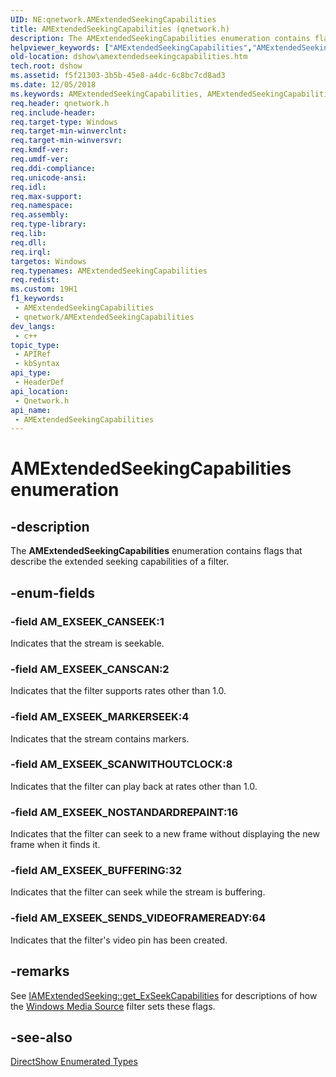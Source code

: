 ```yaml
---
UID: NE:qnetwork.AMExtendedSeekingCapabilities
title: AMExtendedSeekingCapabilities (qnetwork.h)
description: The AMExtendedSeekingCapabilities enumeration contains flags that describe the extended seeking capabilities of a filter.
helpviewer_keywords: ["AMExtendedSeekingCapabilities","AMExtendedSeekingCapabilities enumeration [DirectShow]","AMExtendedSeekingCapabilitiesEnumeration","AM_EXSEEK_BUFFERING","AM_EXSEEK_CANSCAN","AM_EXSEEK_CANSEEK","AM_EXSEEK_MARKERSEEK","AM_EXSEEK_NOSTANDARDREPAINT","AM_EXSEEK_SCANWITHOUTCLOCK","AM_EXSEEK_SENDS_VIDEOFRAMEREADY","dshow.amextendedseekingcapabilities","qnetwork/AMExtendedSeekingCapabilities","qnetwork/AM_EXSEEK_BUFFERING","qnetwork/AM_EXSEEK_CANSCAN","qnetwork/AM_EXSEEK_CANSEEK","qnetwork/AM_EXSEEK_MARKERSEEK","qnetwork/AM_EXSEEK_NOSTANDARDREPAINT","qnetwork/AM_EXSEEK_SCANWITHOUTCLOCK","qnetwork/AM_EXSEEK_SENDS_VIDEOFRAMEREADY"]
old-location: dshow\amextendedseekingcapabilities.htm
tech.root: dshow
ms.assetid: f5f21303-3b5b-45e8-a4dc-6c8bc7cd8ad3
ms.date: 12/05/2018
ms.keywords: AMExtendedSeekingCapabilities, AMExtendedSeekingCapabilities enumeration [DirectShow], AMExtendedSeekingCapabilitiesEnumeration, AM_EXSEEK_BUFFERING, AM_EXSEEK_CANSCAN, AM_EXSEEK_CANSEEK, AM_EXSEEK_MARKERSEEK, AM_EXSEEK_NOSTANDARDREPAINT, AM_EXSEEK_SCANWITHOUTCLOCK, AM_EXSEEK_SENDS_VIDEOFRAMEREADY, dshow.amextendedseekingcapabilities, qnetwork/AMExtendedSeekingCapabilities, qnetwork/AM_EXSEEK_BUFFERING, qnetwork/AM_EXSEEK_CANSCAN, qnetwork/AM_EXSEEK_CANSEEK, qnetwork/AM_EXSEEK_MARKERSEEK, qnetwork/AM_EXSEEK_NOSTANDARDREPAINT, qnetwork/AM_EXSEEK_SCANWITHOUTCLOCK, qnetwork/AM_EXSEEK_SENDS_VIDEOFRAMEREADY
req.header: qnetwork.h
req.include-header: 
req.target-type: Windows
req.target-min-winverclnt: 
req.target-min-winversvr: 
req.kmdf-ver: 
req.umdf-ver: 
req.ddi-compliance: 
req.unicode-ansi: 
req.idl: 
req.max-support: 
req.namespace: 
req.assembly: 
req.type-library: 
req.lib: 
req.dll: 
req.irql: 
targetos: Windows
req.typenames: AMExtendedSeekingCapabilities
req.redist: 
ms.custom: 19H1
f1_keywords:
 - AMExtendedSeekingCapabilities
 - qnetwork/AMExtendedSeekingCapabilities
dev_langs:
 - c++
topic_type:
 - APIRef
 - kbSyntax
api_type:
 - HeaderDef
api_location:
 - Qnetwork.h
api_name:
 - AMExtendedSeekingCapabilities
---
```


# AMExtendedSeekingCapabilities enumeration


## -description

The <b>AMExtendedSeekingCapabilities</b> enumeration contains flags that describe the extended seeking capabilities of a filter.

## -enum-fields

### -field AM_EXSEEK_CANSEEK:1

Indicates that the stream is seekable.

### -field AM_EXSEEK_CANSCAN:2

Indicates that the filter supports rates other than 1.0.

### -field AM_EXSEEK_MARKERSEEK:4

Indicates that the stream contains markers.

### -field AM_EXSEEK_SCANWITHOUTCLOCK:8

Indicates that the filter can play back at rates other than 1.0.

### -field AM_EXSEEK_NOSTANDARDREPAINT:16

Indicates that the filter can seek to a new frame without displaying the new frame when it finds it.

### -field AM_EXSEEK_BUFFERING:32

Indicates that the filter can seek while the stream is buffering.

### -field AM_EXSEEK_SENDS_VIDEOFRAMEREADY:64

Indicates that the filter's video pin has been created.

## -remarks

See <a href="/windows/desktop/api/qnetwork/nf-qnetwork-iamextendedseeking-get_exseekcapabilities">IAMExtendedSeeking::get_ExSeekCapabilities</a> for descriptions of how the <a href="/windows/desktop/DirectShow/windows-media-source-filter">Windows Media Source</a> filter sets these flags.

## -see-also

<a href="/windows/desktop/DirectShow/directshow-enumerated-types">DirectShow Enumerated Types</a>

